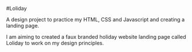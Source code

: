 #Loliday

A design project to practice my HTML, CSS and Javascript and creating a landing page.

I am aiming to created a faux branded holiday website landing page called Loliday to work on my design principles.